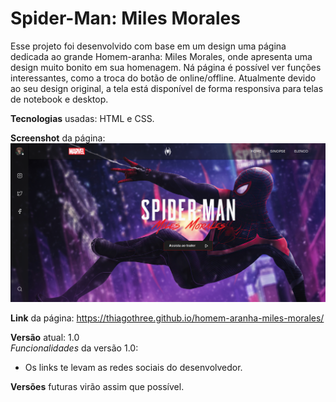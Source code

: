 # Spider-Man: Miles Morales

Esse projeto foi desenvolvido com base em um design uma página dedicada ao grande Homem-aranha: Miles Morales, onde apresenta uma design muito bonito em sua homenagem. Ná página é possível ver funções interessantes, como a troca do botão de online/offline. Atualmente devido ao seu design original, a tela está disponível de forma responsiva para telas de notebook e desktop.  

**Tecnologias** usadas: HTML e CSS.

**Screenshot** da página:  <img src="assets/images/screenshot-spiderman-site.png">

**Link** da página: https://thiagothree.github.io/homem-aranha-miles-morales/

**Versão** atual: 1.0  
_Funcionalidades_ da versão 1.0:  
- Os links te levam as redes sociais do desenvolvedor.
 
**Versões** futuras virão assim que possível.
